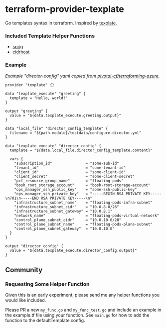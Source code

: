 # terraform-provider-texplate

Go templates syntax in terraform.
Inspired by [texplate](https://github.com/pivotal-cf/texplate).

### Included Template Helper Functions
- [sprig](github.com/Masterminds/sprig)
- [cidrhost](https://www.terraform.io/docs/configuration/interpolation.html#cidrhost-iprange-hostnum-)

### Example
*Example "director-config" yaml copied from [pivotal-cf/terraforming-azure](https://github.com/pivotal-cf/terraforming-azure).*

```hcl
provider "texplate" {}

data "texplate_execute" "greeting" {
  template = "Hello, world!"
}

output "greeting" {
  value = "${data.texplate_execute.greeting.output}"
}

data "local_file" "director_config_template" {
  filename = "${path.module}/testdata/configure-director.yml"
}

data "texplate_execute" "director_config" {
  template = "${data.local_file.director_config_template.content}"

  vars {
    "subscription_id"               = "some-sub-id"
    "tenant_id"                     = "some-tenant-id"
    "client_id"                     = "some-client-id"
    "client_secret"                 = "some-client-secret"
    "pcf_resource_group_name"       = "floating-pods"
    "bosh_root_storage_account"     = "bosh-root-storage-account"
    "ops_manager_ssh_public_key"    = "some-ssh-public-key"
    "ops_manager_ssh_private_key"   = "-----BEGIN RSA PRIVATE KEY-----\n701\n-----END RSA PRIVATE KEY-----\n"
    "infrastructure_subnet_name"    = "floating-pods-infra-subnet"
    "infrastructure_subnet_cidr"    = "10.0.8.0/26"
    "infrastructure_subnet_gateway" = "10.0.8.1"
    "network_name"                  = "floating-pods-virtual-network"
    "control_plane_subnet_cidr"     = "10.0.10.0/28"
    "control_plane_subnet_name"     = "floating-pods-plane-subnet"
    "control_plane_subnet_gateway"  = "10.0.10.0"
  }
}

output "director_config" {
  value = "${data.texplate_execute.director_config.output}"
}
```
## Community

### Requesting Some Helper Function

Given this is an early experiment, please send me any helper functions you would like included.

Please PR a new `my_func.go` and `my_func_test.go` and include an example in the example.tf file using your function.
See `main.go` for how to add the function to the defaultTemplate config.
